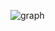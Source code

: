 

![graph](https://user-images.githubusercontent.com/55774240/185938544-0e9a5663-7360-4bd9-958f-db78f7112a6a.png)
